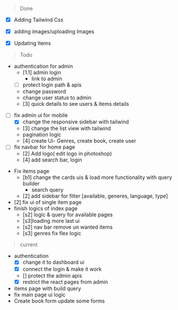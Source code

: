 > Done
> 
- [x] Adding Tailwind Css
- [x] adding images/uploading Images
- [x] Updating Items


> Todo
- authentication for admin
     - [1.1] admin login
       - link to admin
     - [ ] protect login path & apis
     - change password
     - change user status to admin
     - [3] quick details to see users & items details
- [ ] fix admin ui for mobile
  - [x] change the responsive sidebar with tailwind
  - [3] change the list view with tailwind
  - pagination logic
  - [4] create Ui- Genres, create book, create user
- [ ] fix navbar for home page 
  - [2] Add logo( edit logo in photoshop)
  - [4] add search bar, login  
- Fix items page
    - [b1] change the cards uis & load more functionality with query builder
        - search query
    - [2] add sidebar for filter [available, generes, language, type]
- [2] fix ui of single item page
- finish logics of index page
  - [s2] logic & query for available pages
  - [s3]loading more last ui
  - [s2] nav bar remove un wanted items
  - [s3] genres fix flex logic


> current
- authentication
  - [x] change it to dashboard ui
  - [x] connect the login & make it work
  - [] protect the admin apis
  - [x] restrict the react pages from admin

- items page with build query
- fix main page ui logic
- Create book form update some forms